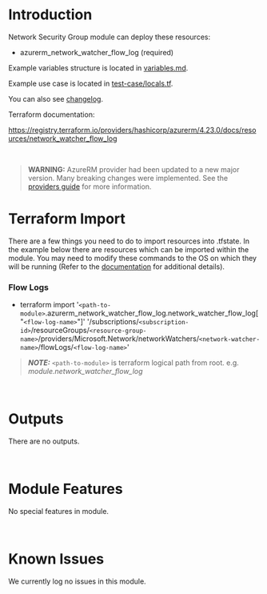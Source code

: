 # Introduction
Network Security Group module can deploy these resources:
* azurerm_network_watcher_flow_log (required)

Example variables structure is located in [variables.md](variables.md).

Example use case is located in [test-case/locals.tf](test-case/locals.tf).

You can also see [changelog](CHANGELOG.md).

Terraform documentation:

https://registry.terraform.io/providers/hashicorp/azurerm/4.23.0/docs/resources/network_watcher_flow_log

&nbsp;

> **WARNING:** AzureRM provider had been updated to a new major version. Many breaking changes were implemented. See the [providers guide](https://registry.terraform.io/providers/hashicorp/azurerm/latest/docs/guides/4.0-upgrade-guide) for more information.

# Terraform Import
There are a few things you need to do to import resources into .tfstate. In the example below there are resources which can be imported within the module. You may need to modify these commands to the OS on which they will be running (Refer to the [documentation](https://developer.hashicorp.com/terraform/cli/commands/import#example-import-into-resource-configured-with-for_each) for additional details).
### Flow Logs
* terraform import '`<path-to-module>`.azurerm_network_watcher_flow_log.network_watcher_flow_log["`<flow-log-name>`"]' '/subscriptions/`<subscription-id>`/resourceGroups/`<resource-group-name>`/providers/Microsoft.Network/networkWatchers/`<network-watcher-name>`/flowLogs/`<flow-log-name>`'

 > **_NOTE:_** `<path-to-module>` is terraform logical path from root. e.g. _module.network\_watcher\_flow\_log_

&nbsp;

# Outputs
There are no outputs.

&nbsp;

# Module Features
No special features in module.

&nbsp;

# Known Issues
We currently log no issues in this module.
